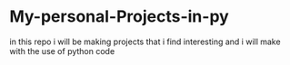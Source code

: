 # My-personal-Projects-in-py
in this repo i will be making projects that i find interesting and i will make with the use of python code 
